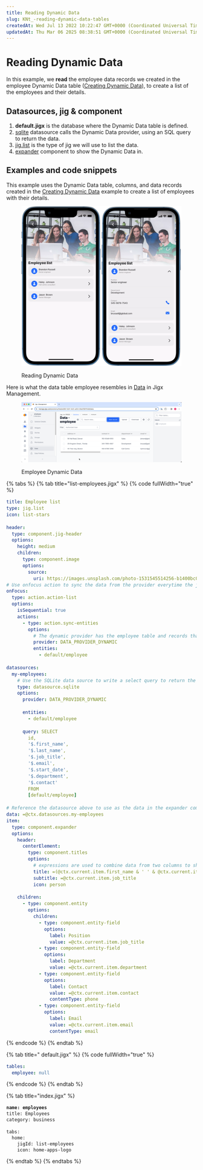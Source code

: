 ```yaml
---
title: Reading Dynamic Data
slug: KNt_-reading-dynamic-data-tables
createdAt: Wed Jul 13 2022 10:22:47 GMT+0000 (Coordinated Universal Time)
updatedAt: Thu Mar 06 2025 08:38:51 GMT+0000 (Coordinated Universal Time)
---
```


# Reading Dynamic Data

In this example, we **read** the employee data records we created in the employee Dynamic Data table ([Creating Dynamic Data](<Creating Dynamic Data.md>)), to create a list of the employees and their details.

## Datasources, jig & component

1. **default.jigx** is the database where the Dynamic Data table is defined.
2. [sqlite](../../Datasource/sqlite.md) datasource calls the Dynamic Data provider, using an SQL query to return the data.
3. [jig.list](<../../Jig Types/jig_list.md>) is the type of jig we will use to list the data.
4. [expander](../../Components/expander/expander.md) component to show the Dynamic Data in.

## Examples and code snippets

This example uses the Dynamic Data table, columns, and data records created in the [Creating Dynamic Data](<Creating Dynamic Data.md>) example to create a list of employees with their details.

<figure><img src="../../../.gitbook/assets/DD-list-emp.png" alt="Reading Dynamic Data" width="563"><figcaption><p>Reading Dynamic Data</p></figcaption></figure>

Here is what the data table employee resembles in [Data](https://docs.jigx.com/data) in Jigx Management.

<figure><img src="../../../.gitbook/assets/DD-list-mngt.png" alt="Employee Dynamic Data"><figcaption><p>Employee Dynamic Data</p></figcaption></figure>

{% tabs %}
{% tab title="list-employees.jigx" %}
{% code fullWidth="true" %}
```yaml
title: Employee list
type: jig.list
icon: list-stars

header:
  type: component.jig-header
  options:
    height: medium
    children:
      type: component.image
      options:
        source:
          uri: https://images.unsplash.com/photo-1531545514256-b1400bc00f31?q=80&w=1374&auto=format&fit=crop&ixlib=rb-4.0.3&ixid=M3wxMjA3fDB8MHxwaG90by1wYWdlfHx8fGVufDB8fHx8fA%3D%3D
# Use onfocus action to sync the data from the provider everytime the jig is opened
onFocus:
  type: action.action-list
  options:
    isSequential: true
    actions:
      - type: action.sync-entities
        options:
          # The dynamic provider has the employee table and records that must sync when the jig is opened
          provider: DATA_PROVIDER_DYNAMIC
          entities:
            - default/employee

datasources:
  my-employees:
    # Use the SQLite data source to write a select query to return the exact data from the solution's Dynamic Data employee table to be used in the jig
    type: datasource.sqlite
    options:
      provider: DATA_PROVIDER_DYNAMIC

      entities:
        - default/employee

      query: SELECT
        id,
        '$.first_name',
        '$.last_name',
        '$.job_title',
        '$.email',
        '$.start_date',
        '$.department',
        '$.contact'
        FROM
        [default/employee]

# Reference the datasource above to use as the data in the expander component
data: =@ctx.datasources.my-employees
item:
  type: component.expander
  options:
    header:
      centerElement:
        type: component.titles
        options:
          # expressions are used to combine data from two columns to show in the list
          title: =(@ctx.current.item.first_name & ' ' & @ctx.current.item.last_name)
          subtitle: =@ctx.current.item.job_title
          icon: person

    children:
      - type: component.entity
        options:
          children:
            - type: component.entity-field
              options:
                label: Position
                value: =@ctx.current.item.job_title
            - type: component.entity-field
              options:
                label: Department
                value: =@ctx.current.item.department
            - type: component.entity-field
              options:
                label: Contact
                value: =@ctx.current.item.contact
                contentType: phone
            - type: component.entity-field
              options:
                label: Email
                value: =@ctx.current.item.email
                contentType: email
```
{% endcode %}
{% endtab %}

{% tab title=" default.jigx" %}
{% code fullWidth="true" %}
```yaml
tables:
  employee: null
```
{% endcode %}
{% endtab %}

{% tab title="index.jigx" %}
<pre class="language-yaml" data-full-width="true"><code class="lang-yaml"><strong>name: employees
</strong>title: Employees
category: business

tabs:
  home:
    jigId: list-employees
    icon: home-apps-logo
</code></pre>
{% endtab %}
{% endtabs %}
